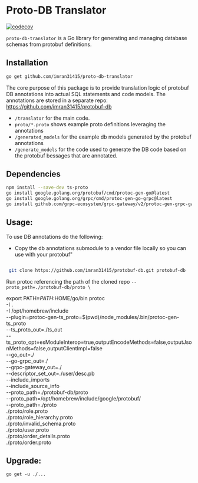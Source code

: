 
# Proto-DB Translator
[![codecov](https://codecov.io/gh/imran31415/proto-db-translator/graph/badge.svg?token=H337NCMDAX)](https://codecov.io/gh/imran31415/proto-db-translator)

`proto-db-translator` is a Go library for generating and managing database schemas from protobuf definitions.

## Installation

```bash
go get github.com/imran31415/proto-db-translator
```

The core purpose of this package is to provide translation logic of protobuf DB annotations into actual SQL statements and code models.  The annotations are stored in a separate repo: https://github.com/imran31415/protobuf-db


- `/translator` for the main code.   
- `proto/*.proto` shows example proto definitions leveraging the annotations
- `/generated_models` for the example db models generated by the protobuf annotations
- `/generate_models` for the code used to generate the DB code based on the protobuf bessages that are annotated. 


## Dependencies 

```bash
npm install --save-dev ts-proto
go install google.golang.org/protobuf/cmd/protoc-gen-go@latest
go install google.golang.org/grpc/cmd/protoc-gen-go-grpc@latest
go install github.com/grpc-ecosystem/grpc-gateway/v2/protoc-gen-grpc-gateway@latest

```

## Usage:

To use DB annotations do the following:

- Copy the db annotations submodule to a vendor file locally so you can use with your protobuf"

```bash

 git clone https://github.com/imran31415/protobuf-db.git protobuf-db
```

Run protoc referencing the path of the cloned repo `--proto_path=./protobuf-db/proto \`


export PATH=$PATH:$HOME/go/bin
protoc \
       -I . \
       -I /opt/homebrew/include \
       --plugin=protoc-gen-ts_proto=$(pwd)/node_modules/.bin/protoc-gen-ts_proto \
       --ts_proto_out=./ts_out \
       --ts_proto_opt=esModuleInterop=true,outputEncodeMethods=false,outputJsonMethods=false,outputClientImpl=false \
       --go_out=./ \
       --go-grpc_out=./ \
       --grpc-gateway_out=./ \
       --descriptor_set_out=./user/desc.pb \
       --include_imports \
       --include_source_info \
       --proto_path=./protobuf-db/proto \
       --proto_path=/opt/homebrew/include/google/protobuf/ \
       --proto_path=./proto \
       ./proto/role.proto \
       ./proto/role_hierarchy.proto \
       ./proto/invalid_schema.proto \
       ./proto/user.proto \
       ./proto/order_details.proto \
       ./proto/order.proto 


## Upgrade:
`go get -u ./...`